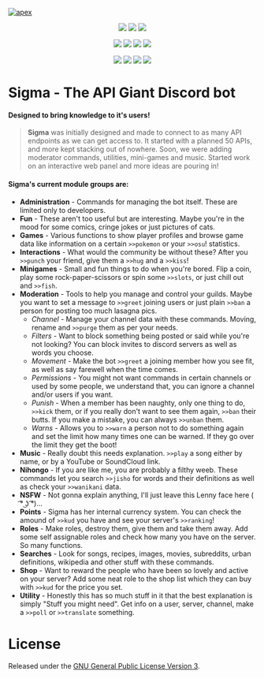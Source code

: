 
[![apex](https://i.imgur.com/TRSdGni.png)](https://auroraproject.xyz/)

<p align="center">
<img src="https://img.shields.io/badge/Sigma-2.78-1B6F5F.svg?style=flat-square" />
<img src="https://img.shields.io/badge/Codename-Yumemi-1B6F5F.svg?style=flat-square" />
<img src="https://img.shields.io/badge/License-GPLv3-red.svg?style=flat-square" />
</p>
<p align="center">
<a href="https://travis-ci.org/aurora-pro/apex-sigma.svg?branch=master"><img src="https://travis-ci.org/aurora-pro/apex-sigma.svg?style=flat-square" /></a>
<a href="https://ci.appveyor.com/project/AXAz0r/apex-sigma-eogfm"><img src="https://ci.appveyor.com/api/projects/status/s3861v84u4olvili?svg=true" /></a>
<a href="https://codeclimate.com/github/aurora-pro/apex-sigma"><img src="https://codeclimate.com/github/aurora-pro/apex-sigma/badges/gpa.svg?style=flat-square" /></a>
<a href='https://www.versioneye.com/user/projects/58782eec1fe8e3002b4a9b50'><img src='https://www.versioneye.com/user/projects/58782eec1fe8e3002b4a9b50/badge.svg' /></a>
</p>
<p align="center">
<a href="https://www.paypal.me/AleksaRadovic"><img src="https://img.shields.io/badge/PayPal-.Me-blue.svg?style=flat-square" /></a>
<a href="https://www.python.org/"><img src="https://img.shields.io/badge/Python-3.6-blue.svg?style=flat-square" /></a>
<a href="https://github.com/Rapptz/discord.py"><img src="https://img.shields.io/badge/discord-py-blue.svg?style=flat-square" /></a>
<a href="https://discordapp.com/invite/Ze9EfTd"><img src="https://discordapp.com/api/guilds/200751504175398912/widget.png?style=shield" /></a>
</p>

# Sigma - The API Giant Discord bot
#### Designed to bring knowledge to it's users!

> **Sigma** was initially designed and made to connect to as many API endpoints as we can get access to. It started with a planned 50 APIs, and more kept stacking out of nowhere. Soon, we were adding moderator commands, utilities, mini-games and music. Started work on an interactive web panel and more ideas are pouring in!

#### Sigma's current module groups are:
* **Administration** - Commands for managing the bot itself. These are limited only to developers.
* **Fun** - These aren't too useful but are interesting. Maybe you're in the mood for some comics, cringe jokes or just pictures of cats.
* **Games** - Various functions to show player profiles and browse game data like information on a certain `>>pokemon` or your `>>osu`! statistics.
* **Interactions** - What would the community be without these? After you `>>punch` your friend, give them a `>>hug` and a `>>kiss`!
* **Minigames** - Small and fun things to do when you're bored. Flip a coin, play some rock-paper-scissors or spin some `>>slots`, or just chill out and `>>fish`.
* **Moderation** - Tools to help you manage and control your guilds. Maybe you want to set a message to `>>greet` joining users or just plain `>>ban` a person for posting too much lasagna pics.
  * *Channel* - Manage your channel data with these commands. Moving, rename and `>>purge` them as per your needs.
  * *Filters* - Want to block something being posted or said while you're not looking? You can block invites to discord servers as well as words you choose.
  * *Movement* - Make the bot `>>greet` a joining member how you see fit, as well as say farewell when the time comes.
  * *Permissions* - You might not want commands in certain channels or used by some people, we understand that, you can ignore a channel and/or users if you want.
  * *Punish* - When a member has been naughty, only one thing to do, `>>kick` them, or if you really don't want to see them again, `>>ban` their butts. If you make a mistake, you can always `>>unban` them.
  * *Warns* - Allows you to `>>warn` a person not to do something again and set the limit how many times one can be warned. If they go over the limit they get the boot!
* **Music** - Really doubt this needs explanation. `>>play` a song either by name, or by a YouTube or SoundCloud link.
* **Nihongo** - If you are like me, you are probably a filthy weeb. These commands let you search `>>jisho` for words and their definitions as well as check your `>>wanikani` data.
* **NSFW** - Not gonna explain anything, I'll just leave this Lenny face here ( ͡° ͜ʖ ͡°)...
* **Points** - Sigma has her internal currency system. You can check the amound of `>>kud` you have and see your server's `>>ranking`!
* **Roles** - Make roles, destroy them, give them and take them away. Add some self assignable roles and check how many you have on the server. So many functions.
* **Searches** - Look for songs, recipes, images, movies, subreddits, urban definitions, wikipedia and other stuff with these commands.
* **Shop** - Want to reward the people who have been so lovely and active on your server? Add some neat role to the shop list which they can buy with `>>kud` for the price you set.
* **Utility** - Honestly this has so much stuff in it that the best explanation is simply "Stuff you might need". Get info on a user, server, channel, make a `>>poll` or `>>translate` something.



# License
Released under the [GNU General Public License Version 3](LICENSE.md).
